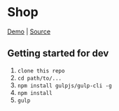 # Shop


[Demo][demo] | [Source][source]

[demo]: https://andrivash.github.io/shop21/
[source]: https://github.com/andrIvash/shop21 


## Getting started for dev

1. ```clone this repo```
2. ```cd path/to/...```
3. ```npm install gulpjs/gulp-cli -g```
4. ```npm install```  
5. ```gulp``` 
